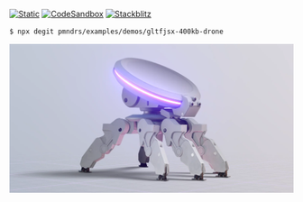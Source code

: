 [![Static](https://img.shields.io/badge/demo-%23646CFF.svg?logo=html5&logoColor=white)](https://pmndrs.github.io/examples/gltfjsx-400kb-drone)
[![CodeSandbox](https://img.shields.io/badge/codesandbox-040404?logo=codesandbox&logoColor=DBDBDB)](https://codesandbox.io/s/github/pmndrs/examples/tree/main/demos/gltfjsx-400kb-drone)
[![Stackblitz](https://img.shields.io/badge/stackblitz-fff?logo=Stackblitz&logoColor=1389FD)](https://stackblitz.com/github/pmndrs/examples/tree/main/demos/gltfjsx-400kb-drone)

```sh
$ npx degit pmndrs/examples/demos/gltfjsx-400kb-drone
```

![](thumbnail.webp)
